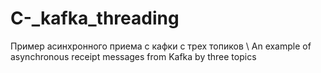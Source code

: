 # C-_kafka_threading
Пример асинхронного приема с кафки с трех топиков \ An example of asynchronous receipt messages from Kafka by three topics

